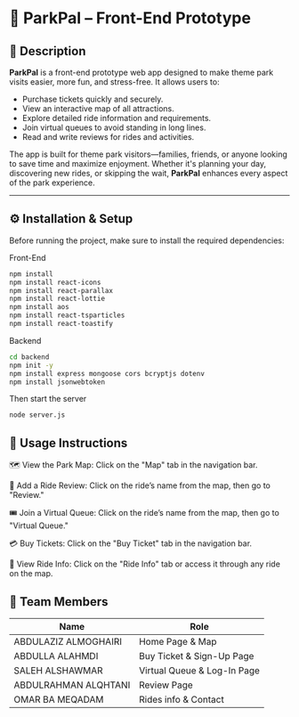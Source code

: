 # 🎢 ParkPal – Front-End Prototype

## 📘 Description

**ParkPal** is a front-end prototype web app designed to make theme park visits easier, more fun, and stress-free. It allows users to:

- Purchase tickets quickly and securely.
- View an interactive map of all attractions.
- Explore detailed ride information and requirements.
- Join virtual queues to avoid standing in long lines.
- Read and write reviews for rides and activities.

The app is built for theme park visitors—families, friends, or anyone looking to save time and maximize enjoyment. Whether it's planning your day, discovering new rides, or skipping the wait, **ParkPal** enhances every aspect of the park experience.

---

## ⚙️ Installation & Setup

Before running the project, make sure to install the required dependencies:

Front-End
```bash
npm install
npm install react-icons
npm install react-parallax
npm install react-lottie
npm install aos
npm install react-tsparticles
npm install react-toastify
```
Backend
```bash
cd backend
npm init -y
npm install express mongoose cors bcryptjs dotenv
npm install jsonwebtoken
```
Then start the server
```bash
node server.js
```

## 📖 Usage Instructions
🗺️ View the Park Map: Click on the "Map" tab in the navigation bar.

📝 Add a Ride Review: Click on the ride’s name from the map, then go to "Review."

🎟️ Join a Virtual Queue: Click on the ride’s name from the map, then go to "Virtual Queue."

💳 Buy Tickets: Click on the "Buy Ticket" tab in the navigation bar.

🎠 View Ride Info: Click on the "Ride Info" tab or access it through any ride on the map.

## 👥 Team Members

| Name           | Role              |
|----------------|-------------------|
| ABDULAZIZ ALMOGHAIRI | Home Page & Map |
| ABDULLA ALAHMDI | Buy Ticket & Sign-Up Page|
| SALEH ALSHAWMAR | Virtual Queue & Log-In Page |
| ABDULRAHMAN ALQHTANI | Review Page |
| OMAR BA MEQADAM | Rides info & Contact |
